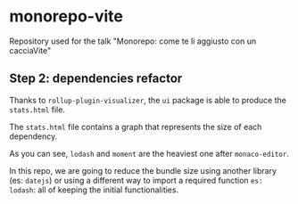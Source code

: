 # monorepo-vite
Repository used for the talk "Monorepo: come te li aggiusto con un cacciaVite"

## Step 2: dependencies refactor

Thanks to `rollup-plugin-visualizer`, the `ui` package is able to produce the `stats.html` file.

The `stats.html` file contains a graph that represents the size of each dependency.

As you can see, `lodash` and `moment` are the heaviest one after `monaco-editor`.

In this repo, we are going to reduce the bundle size using another library (es: `datejs`) or using a different way to import a required function `es: lodash`:
all of keeping the initial functionalities.